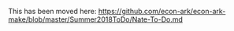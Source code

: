 This has been moved here: https://github.com/econ-ark/econ-ark-make/blob/master/Summer2018ToDo/Nate-To-Do.md

